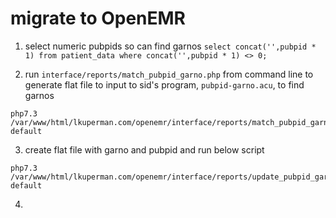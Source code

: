 
# migrate to OpenEMR

1. select numeric pubpids so can find garnos
`select concat('',pubpid * 1) from patient_data where concat('',pubpid * 1) <> 0;`

2. run `interface/reports/match_pubpid_garno.php` from command line to generate flat file
   to input to sid's program, `pubpid-garno.acu`, to find garnos

```
php7.3 /var/www/html/lkuperman.com/openemr/interface/reports/match_pubpid_garno.php default
```

3. create flat file with garno and pubpid and run below script
```
php7.3 /var/www/html/lkuperman.com/openemr/interface/reports/update_pubpid_garno.php default
```

4.
